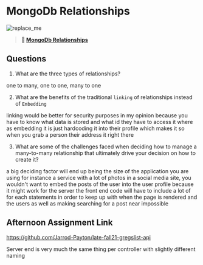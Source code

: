 # MongoDb Relationships

![replace_me](https://codeworks.blob.core.windows.net/public/assets/img/illustrations/placeholder.svg)

> **📖 [MongoDb Relationships](https://codeworksacademy.com/fs-student-guide/resources/wk5/02-Relationships)**

## Questions

1. What are the three types of relationships?

one to many, one to one, many to one

2. What are the benefits of the traditional `linking` of relationships instead of `Embedding`

linking would be better for security purposes in my opinion because you have to know what data is stored and what id they have to access it where as embedding it is just hardcoding it into their profile which makes it so when you grab a person their address it right there

3. What are some of the challenges faced when deciding how to manage a many-to-many relationship that ultimately drive your decision on how to create it?

a big deciding factor will end up being the size of the application you are using for instance a service with a lot of photos in a social media site, you wouldn't want to embed the posts of the user into the user profile because it might work for the server the front end code will have to include a lot of for each statements in order to keep up with when the page is rendered and the users as well as making searching for a post near impossible

## Afternoon Assignment Link

https://github.com/Jarrod-Payton/late-fall21-gregslist-api

Server end is very much the same thing per controller with slightly different naming
